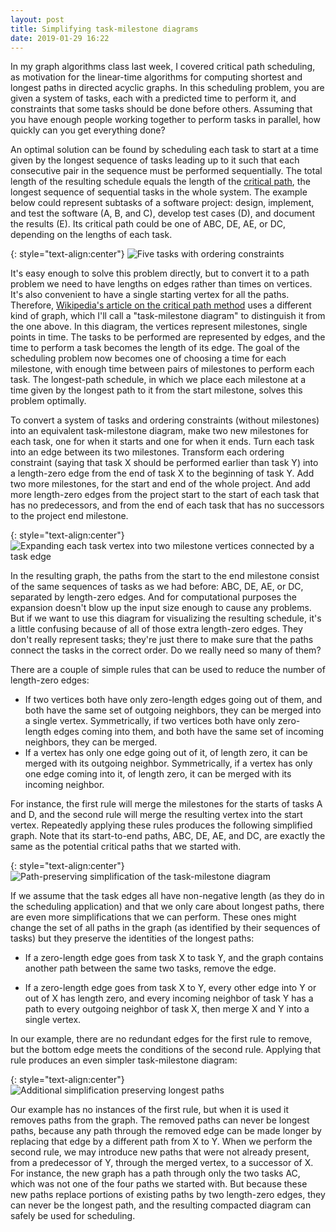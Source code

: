 ```yaml
---
layout: post
title: Simplifying task-milestone diagrams
date: 2019-01-29 16:22
---
```

In my graph algorithms class last week, I covered critical path scheduling, as motivation for the linear-time algorithms for computing shortest and longest paths in directed acyclic graphs. In this scheduling problem, you are given a system of tasks, each with a predicted time to perform it, and constraints that some tasks should be done before others. Assuming that you have enough people working together to perform tasks in parallel, how quickly can you get everything done?

An optimal solution can be found by scheduling each task to start at a time given by the longest sequence of tasks leading up to it such that each consecutive pair in the sequence must be performed sequentially. The total length of the resulting schedule equals the length of the [critical path](https://en.wikipedia.org/wiki/Critical_path_method), the longest sequence of sequential tasks in the whole system. The example below could represent subtasks of a software project: design, implement, and test the software (A, B, and C), develop test cases (D), and document the results (E). Its critical path could be one of ABC, DE, AE, or DC, depending on the lengths of each task.

{: style="text-align:center"}
![Five tasks with ordering constraints]({{site.baseurl}}/assets/2019/pert1.svg)

It's easy enough to solve this problem directly, but to convert it to a path problem we need to have lengths on edges rather than times on vertices. It's also convenient to have a single starting vertex for all the paths.
Therefore, [Wikipedia's article on the critical path method](https://en.wikipedia.org/wiki/Critical_path_method) uses a different kind of graph, which I'll call a "task-milestone diagram" to distinguish it from the one above.
In this diagram, the vertices represent milestones, single points in time. The tasks to be performed are represented by edges, and the time to perform a task becomes the length of its edge. The goal of the scheduling problem now becomes one of choosing a time for each milestone, with enough time between pairs of milestones to perform each task.
The longest-path schedule, in which we place each milestone at a time given by the longest path to it from the start milestone, solves this problem optimally.

To convert a system of tasks and ordering constraints (without milestones) into an equivalent task-milestone diagram, make two new milestones for each task, one for when it starts and one for when it ends. Turn each task into an edge between its two milestones. Transform each ordering constraint (saying that task X should be performed earlier than task Y) into a length-zero edge from the end of task X to the beginning of task Y. Add two more milestones, for the start and end of the whole project. And add more length-zero edges from the project start to the start of each task that has no predecessors, and from the end of each task that has no successors to the project end milestone.

{: style="text-align:center"}
![Expanding each task vertex into two milestone vertices connected by a task edge]({{site.baseurl}}/assets/2019/pert2.svg)

In the resulting graph, the paths from the start to the end milestone consist of the same sequences of tasks as we had before: ABC, DE, AE, or DC, separated by length-zero edges.
And for computational purposes the expansion doesn't blow up the input size enough to cause any problems. But if we want to use this diagram for visualizing the resulting schedule, it's a little confusing because of all of those extra length-zero edges. They don't really represent tasks; they're just there to make sure that the paths connect the tasks in the correct order. Do we really need so many of them?

There are a couple of simple rules that can be used to reduce the number of length-zero edges:

* If two vertices both have only zero-length edges going out of them, and both have the same set of outgoing neighbors, they can be merged into a single vertex. Symmetrically, if two vertices both have only zero-length edges coming into them, and both have the same set of incoming neighbors, they can be merged.
* If a vertex has only one edge going out of it, of length zero, it can be merged with its outgoing neighbor. Symmetrically, if a vertex has only one edge coming into it, of length zero, it can be merged with its incoming neighbor.

For instance, the first rule will merge the milestones for the starts of tasks A and D, and the second rule will merge the resulting vertex into the start vertex. Repeatedly applying these rules produces the following simplified graph. Note that its start-to-end paths, ABC, DE, AE, and DC, are exactly the same as the potential critical paths that we started with. 

{: style="text-align:center"}
![Path-preserving simplification of the task-milestone diagram]({{site.baseurl}}/assets/2019/pert3.svg)

If we assume that the task edges all have non-negative length (as they do in the scheduling application) and that we only care about longest paths, there are even more simplifications that we can perform. These ones might change the set of all paths in the graph (as identified by their sequences of tasks) but they preserve the identities of the longest paths:

* If a zero-length edge goes from task X to task Y, and the graph contains another path between the same two tasks, remove the edge.

* If a zero-length edge goes from task X to Y, every other edge into Y or out of X has length zero, and every incoming neighbor of task Y has a path to every outgoing neighbor of task X, then merge X and Y into a single vertex.

In our example, there are no redundant edges for the first rule to remove, but the bottom edge meets the conditions of the second rule. Applying that rule produces an even simpler task-milestone diagram:

{: style="text-align:center"}
![Additional simplification preserving longest paths]({{site.baseurl}}/assets/2019/pert4.svg)

Our example has no instances of the first rule, but when it is used it removes paths from the graph. The removed paths can never be longest paths, because any path through the removed edge can be made longer by replacing that edge by a different path from X to Y.
When we perform the second rule, we may introduce new paths that were not already present, from a predecessor of Y, through the merged vertex, to a successor of X. For instance, the new graph has a path through only the two tasks AC, which was not one of the four paths we started with. But because these new paths replace portions of existing paths by two length-zero edges, they can never be the longest path, and the resulting compacted diagram can safely be used for scheduling.